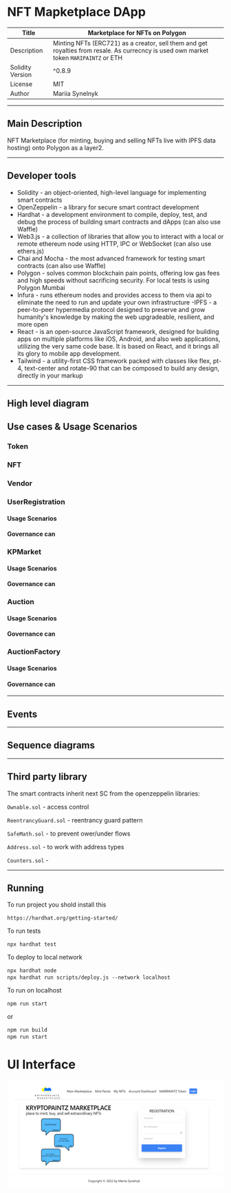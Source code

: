 # NFT Mapketplace DApp

|  Title        | Marketplace for NFTs on Polygon |       
| ------------- | --------------------------------|
| Description   |Minting NFTs (ERC721) as a creator, sell them and get royalties from resale. As currecncy is used own market token `MARIPAINTZ` or ETH                               |
| Solidity Version  | ^0.8.9                      |
| License           | MIT         |
| Author | Mariia Synelnyk

---

## Main Description 

NFT Marketplace (for minting, buying and selling NFTs live with IPFS data hosting) onto Polygon as a layer2.  

---

## Developer tools
- Solidity - an object-oriented, high-level language for implementing smart contracts
- OpenZeppelin - a library for secure smart contract development
- Hardhat - a development environment to compile, deploy, test, and debug the process of building smart contracts and dApps (can also use Waffle)
- Web3.js - a collection of libraries that allow you to interact with a local or remote ethereum node using HTTP, IPC or WebSocket (can also use ethers.js)
- Chai and Mocha - the most advanced framework for testing smart contracts (can also use Waffle)
- Polygon - solves common blockchain pain points, offering low gas fees and high speeds without sacrificing security. For local tests is using  Polygon Mumbai
- Infura - runs ethereum nodes and provides access to them via api to eliminate the need to run and update your own infrastructure
-IPFS - a peer-to-peer hypermedia protocol
designed to preserve and grow humanity's knowledge
by making the web upgradeable, resilient, and more open
- React - is an open-source JavaScript framework, designed for building apps on multiple platforms like iOS, Android, and also web applications, utilizing the very same code base. It is based on React, and it brings all its glory to mobile app development.
- Tailwind - a utility-first CSS framework packed with classes like flex, pt-4, text-center and rotate-90 that can be composed to build any design, directly in your markup

----

## High level diagram

## Use cases & Usage Scenarios

### Token

### NFT

### Vendor

### UserRegistration

#### Usage Scenarios 
#### Governance can

### KPMarket

#### Usage Scenarios 
#### Governance can

### Auction

#### Usage Scenarios 
#### Governance can

### AuctionFactory

#### Usage Scenarios 
#### Governance can

---

## Events

---

## Sequence diagrams

---

## Third party library
The smart contracts inherit next SC from the openzeppelin libraries:

```Ownable.sol``` - access control

```ReentrancyGuard.sol``` - reentrancy guard pattern

```SafeMath.sol``` - to prevent ower/under flows

```Address.sol``` - to work with address types

```Counters.sol``` - 

--- 

## Running 
To run project you shold install this
```shell
https://hardhat.org/getting-started/
```

To run tests
```shell
npx hardhat test
```

To deploy to local network
```shell
npx hardhat node
npx hardhat run scripts/deploy.js --network localhost
```

To run on localhost
```shell
npm run start
```
or 
```shell
npm run build
npm run start
```

# UI Interface

![alt text](screenshots/1.png)
